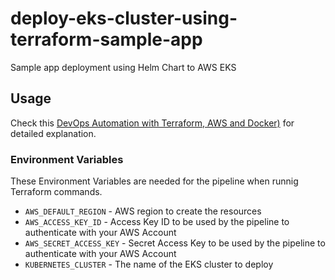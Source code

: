 # deploy-eks-cluster-using-terraform-sample-app

Sample app  deployment using Helm Chart to AWS EKS

## Usage

Check this
[DevOps Automation with Terraform, AWS and Docker)](https://calvineotieno010.medium.com/devops-automation-with-terraform-aws-and-docker-build-production-grade-eks-cluster-with-ec8fbfa269c9)
for detailed explanation.

### Environment Variables

These Environment Variables are needed for the pipeline when
runnig Terraform commands.

* `AWS_DEFAULT_REGION` - AWS region to create the resources
* `AWS_ACCESS_KEY_ID` - Access Key ID to be used by the pipeline
  to authenticate with your AWS Account
* `AWS_SECRET_ACCESS_KEY` - Secret Access Key to be used by the
  pipeline to authenticate with your AWS Account
* `KUBERNETES_CLUSTER` - The name of the EKS cluster to deploy
